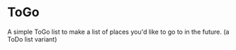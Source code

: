# ToGo
A simple ToGo list to make a list of places you'd like to go to in the future. (a ToDo list variant)
